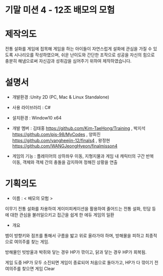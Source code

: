 # 기말 미션 4 - 12조 배모의 모험

# 제작의도
전통 설화를 게임에 접목해 게임을 하는 아이들이 자연스럽게 설화에 관심을 가질 수 있도록 시나리오를 작성하였으며, 쉬운 난이도와 간단한 조작으로 성공을 자신의 힘으로 충분히 해냄으로써 자신감과 성취감을 심어주기 위하여 제작하였습니다.

# 설명서
- 개발환경 :Unity 2D (PC, Mac & Linux Standalone)

- 사용 라이브러리 : C#

- 설치환경 : Window10 x64

- 개발 멤버 : 
김태홍 https://github.com/Kim-TaeHong/Training , 박지석 https://github.com/pjs-98/MyCodes , 양희진 https://github.com/yangheejin-12/finals4 , 왕정현 https://github.com/WANGJeongHyeon/finalmisson4

- 게임의 기능 : 플레이어의 상하좌우 이동, 지형지물과 게임 내 캐릭터의 구간 반복 이동, 객체와 객체 간의 충돌을 감지하여 정해진 상황을 연출

# 기획의도
- 이름 : < 배모의 모험 >

이무기 전통 설화를 차용하여 게이미피케이션을 활용하여 줄어드는 전통 설화, 민담 등에 대한 관심을 불러일으키고 접근을 쉽게 한 에듀 게임의 일환 

- 개요 

뱀이 방향키와 점프를 통해서 구름을 밟고 위로 올라가야 하며, 방해물을 피하고 최종적으로 여의주를 찾는 게임.

방해물인 빗방울과 박쥐와 닿는 경우 HP가 깎이고, 닭과 닿는 경우 HP가 회복됨. 

게임 도중 HP가 모두 소진되면 게임이 종료되어 처음으로 돌아가고, HP가 다 깎이기 전 여의주를 찾으면 게임 Clear
